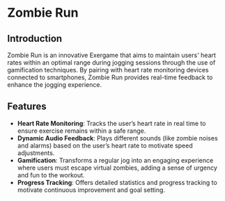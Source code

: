 # Zombie Run

## Introduction
Zombie Run is an innovative Exergame that aims to maintain users' heart rates within an optimal range during jogging sessions through the use of gamification techniques. By pairing with heart rate monitoring devices connected to smartphones, Zombie Run provides real-time feedback to enhance the jogging experience.

## Features
- **Heart Rate Monitoring**: Tracks the user’s heart rate in real time to ensure exercise remains within a safe range.
- **Dynamic Audio Feedback**: Plays different sounds (like zombie noises and alarms) based on the user’s heart rate to motivate speed adjustments.
- **Gamification**: Transforms a regular jog into an engaging experience where users must escape virtual zombies, adding a sense of urgency and fun to the workout.
- **Progress Tracking**: Offers detailed statistics and progress tracking to motivate continuous improvement and goal setting.

 
